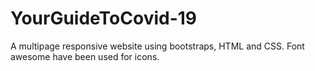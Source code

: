 # YourGuideToCovid-19
A multipage responsive website using bootstraps, HTML and CSS. Font awesome have been used for icons. 
